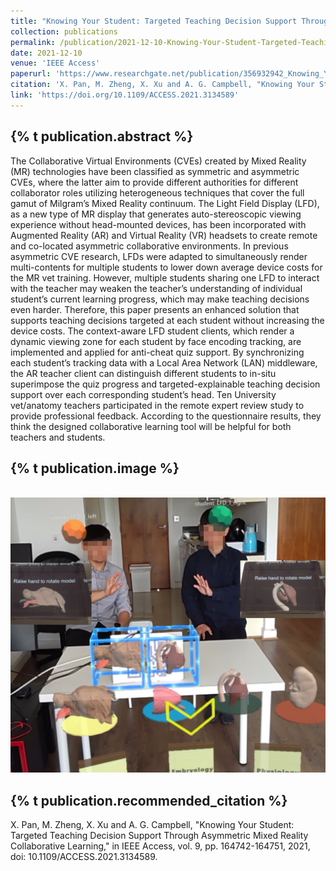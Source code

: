 ```yaml
---
title: "Knowing Your Student: Targeted Teaching Decision Support Through Asymmetric Mixed Reality Collaborative Learning"
collection: publications
permalink: /publication/2021-12-10-Knowing-Your-Student-Targeted-Teaching-Decision-Support-Through-Asymmetric-Mixed-Reality-Collaborative-Learning
date: 2021-12-10
venue: 'IEEE Access'
paperurl: 'https://www.researchgate.net/publication/356932942_Knowing_Your_Student_Targeted_Teaching_Decision_Support_Through_Asymmetric_Mixed_Reality_Collaborative_Learning'
citation: 'X. Pan, M. Zheng, X. Xu and A. G. Campbell, "Knowing Your Student: Targeted Teaching Decision Support Through Asymmetric Mixed Reality Collaborative Learning," in IEEE Access, vol. 9, pp. 164742-164751, 2021, doi: 10.1109/ACCESS.2021.3134589.'
link: 'https://doi.org/10.1109/ACCESS.2021.3134589'
---
```

{% t publication.abstract %}
------ 
The Collaborative Virtual Environments (CVEs) created by Mixed Reality (MR) technologies have been classified as symmetric and asymmetric CVEs, where the latter aim to provide different authorities for different collaborator roles utilizing heterogeneous techniques that cover the full gamut of Milgram’s Mixed Reality continuum. The Light Field Display (LFD), as a new type of MR display that generates auto-stereoscopic viewing experience without head-mounted devices, has been incorporated with Augmented Reality (AR) and Virtual Reality (VR) headsets to create remote and co-located asymmetric collaborative environments. In previous asymmetric CVE research, LFDs were adapted to simultaneously render multi-contents for multiple students to lower down average device costs for the MR vet training. However, multiple students sharing one LFD to interact with the teacher may weaken the teacher’s understanding of individual student’s current learning progress, which may make teaching decisions even harder. Therefore, this paper presents an enhanced solution that supports teaching decisions targeted at each student without increasing the device costs. The context-aware LFD student clients, which render a dynamic viewing zone for each student by face encoding tracking, are implemented and applied for anti-cheat quiz support. By synchronizing each student’s tracking data with a Local Area Network (LAN) middleware, the AR teacher client can distinguish different students to in-situ superimpose the quiz progress and targeted-explainable teaching decision support over each corresponding student’s head. Ten University vet/anatomy teachers participated in the remote expert review study to provide professional feedback. According to the questionnaire results, they think the designed collaborative learning tool will be helpful for both teachers and students.

{% t publication.image %}
------
 <br/><img src='/images/metal_plus.png'>

{% t publication.recommended_citation %}
------ 
X. Pan, M. Zheng, X. Xu and A. G. Campbell, "Knowing Your Student: Targeted Teaching Decision Support Through Asymmetric Mixed Reality Collaborative Learning," in IEEE Access, vol. 9, pp. 164742-164751, 2021, doi: 10.1109/ACCESS.2021.3134589.